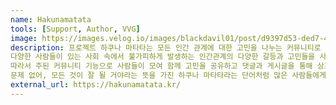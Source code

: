 ```yaml
---
name: Hakunamatata
tools: [Support, Author, VVG]
image: https://images.velog.io/images/blackdavil01/post/d9397d53-ded7-4eaa-b331-c356fdc623ec/%EC%8A%A4%ED%81%AC%EB%A6%B0%EC%83%B7,%202022-01-19%2011-08-27.png
description: 프로젝트 하쿠나 마타타는 모든 인간 관계에 대한 고민을 나누는 커뮤니티로 기획되었습니다.
다양한 사람들이 있는 사회 속에서 불가피하게 발생하는 인간관계의 다양한 갈등과 고민들을 사람들이 함께 나누고 함께 고민할 수 있는 커뮤니티를 기획하였습니다.
따라서 주된 커뮤니티 기능으로 사람들이 모여 함께 고민을 공유하고 댓글과 게시글을 통해 상호 작용하고, 쌓여진 고민들을 또 다른 유사한 고민을 가진 사람이 카테고리와 키워드를 통해 조회하고 검색할 수 있는 기능을 포함하고 있습니다.
문제 없어, 모든 것이 잘 될 거야라는 뜻을 가진 하쿠나 마타타라는 단어처럼 많은 사람들에게 위로와 격려를 줄 수 있는 서비스가 되기를 기대합니다.
external_url: https://hakunamatata.kr/
---
```

